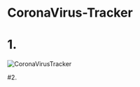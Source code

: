 # CoronaVirus-Tracker

# 1.

![CoronaVirusTracker](https://user-images.githubusercontent.com/85085406/126094165-ccd281da-8285-46c9-99bc-6a318f5d36ec.PNG)


#2.

